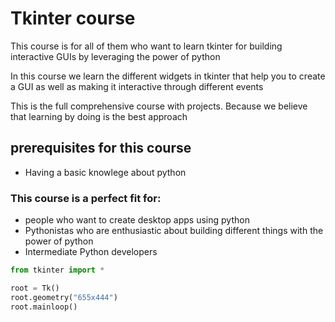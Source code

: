 
# Tkinter course

This course is for all of them who want to learn tkinter for building interactive GUIs by leveraging the power of python


In this course we learn the different widgets in tkinter that help you to create a GUI as well as making it interactive through different events

This is the full comprehensive course with projects.
Because we believe that learning by doing is the best approach

## prerequisites for this course

* Having a basic knowlege about python

### This course is a perfect fit for:

* people who want to create desktop apps using python
* Pythonistas who are enthusiastic about building different things with the power of python
* Intermediate Python developers


```python
from tkinter import *

root = Tk()
root.geometry("655x444")
root.mainloop()
```


